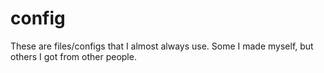 # config
These are files/configs that I almost always use. Some I made myself, but others I got from other people.
